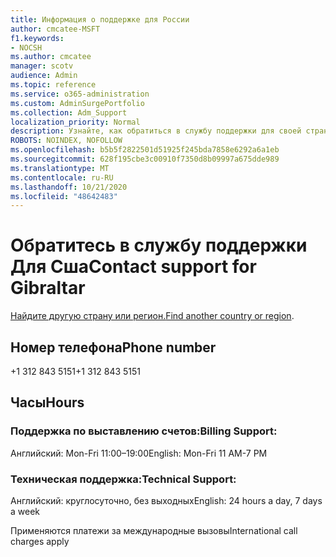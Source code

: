 ```yaml
---
title: Информация о поддержке для России
author: cmcatee-MSFT
f1.keywords:
- NOCSH
ms.author: cmcatee
manager: scotv
audience: Admin
ms.topic: reference
ms.service: o365-administration
ms.custom: AdminSurgePortfolio
ms.collection: Adm_Support
localization_priority: Normal
description: Узнайте, как обратиться в службу поддержки для своей страны или региона.
ROBOTS: NOINDEX, NOFOLLOW
ms.openlocfilehash: b5b5f2822501d51925f245bda7858e6292a6a1eb
ms.sourcegitcommit: 628f195cbe3c00910f7350d8b09997a675dde989
ms.translationtype: MT
ms.contentlocale: ru-RU
ms.lasthandoff: 10/21/2020
ms.locfileid: "48642483"
---
```

# <a name="contact-support-for-gibraltar"></a><span data-ttu-id="70001-103">Обратитесь в службу поддержки Для Сша</span><span class="sxs-lookup"><span data-stu-id="70001-103">Contact support for Gibraltar</span></span>

<span data-ttu-id="70001-104">[Найдите другую страну или регион.](../contact-support-for-business-products.md)</span><span class="sxs-lookup"><span data-stu-id="70001-104">[Find another country or region](../contact-support-for-business-products.md).</span></span>

## <a name="phone-number"></a><span data-ttu-id="70001-105">Номер телефона</span><span class="sxs-lookup"><span data-stu-id="70001-105">Phone number</span></span>
<span data-ttu-id="70001-106">+1 312 843 5151</span><span class="sxs-lookup"><span data-stu-id="70001-106">+1 312 843 5151</span></span>

## <a name="hours"></a><span data-ttu-id="70001-107">Часы</span><span class="sxs-lookup"><span data-stu-id="70001-107">Hours</span></span>
### <a name="billing-support"></a><span data-ttu-id="70001-108">Поддержка по выставлению счетов:</span><span class="sxs-lookup"><span data-stu-id="70001-108">Billing Support:</span></span>

<span data-ttu-id="70001-109">Английский: Mon-Fri 11:00–19:00</span><span class="sxs-lookup"><span data-stu-id="70001-109">English: Mon-Fri 11 AM-7 PM</span></span>

### <a name="technical-support"></a><span data-ttu-id="70001-110">Техническая поддержка:</span><span class="sxs-lookup"><span data-stu-id="70001-110">Technical Support:</span></span>

<span data-ttu-id="70001-111">Английский: круглосуточно, без выходных</span><span class="sxs-lookup"><span data-stu-id="70001-111">English: 24 hours a day, 7 days a week</span></span>

<span data-ttu-id="70001-112">Применяются платежи за международные вызовы</span><span class="sxs-lookup"><span data-stu-id="70001-112">International call charges apply</span></span>
